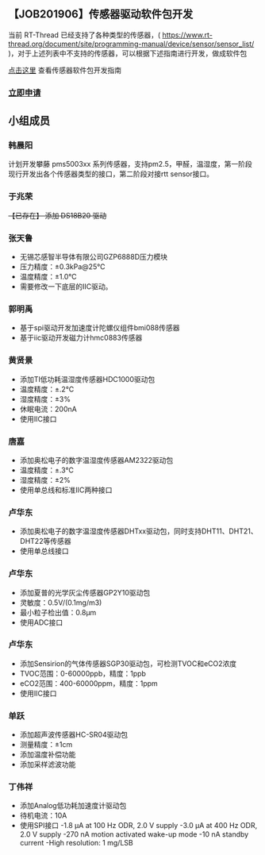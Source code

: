 ## 【JOB201906】传感器驱动软件包开发

当前 RT-Thread 已经支持了各种类型的传感器，( https://www.rt-thread.org/document/site/programming-manual/device/sensor/sensor_list/ )，对于上述列表中不支持的传感器，可以根据下述指南进行开发，做成软件包

[点击这里](https://www.rt-thread.org/document/site/development-guide/sensor/sensor_driver_development/) 查看传感器软件包开发指南

### [立即申请]( https://github.com/RT-Thread/community-activities/edit/master/2019/JOB201906.md )

## 小组成员

### 韩晨阳

计划开发攀藤 pms5003xx 系列传感器，支持pm2.5，甲醛，温湿度，第一阶段现行开发出各个传感器类型的接口，第二阶段对接rtt sensor接口。

### 于兆荣

~~【已存在】 添加 DS18B20 驱动~~

### 张天鲁

- 无锡芯感智半导体有限公司GZP6888D压力模块
- 压力精度：±0.3kPa@25℃
- 温度精度：±1.0℃
- 需要修改一下底层的IIC驱动。

### 郭明禹

- 基于spi驱动开发加速度计陀螺仪组件bmi088传感器
- 基于iic驱动开发磁力计hmc0883传感器

### 黄贤景

- 添加TI低功耗温湿度传感器HDC1000驱动包
- 温度精度：±.2℃
- 湿度精度：±3%
- 休眠电流：200nA
- 使用IIC接口

### 唐嘉

- 添加奥松电子的数字温湿度传感器AM2322驱动包
- 温度精度：±.3℃
- 湿度精度：±2%
- 使用单总线和标准IIC两种接口

### 卢华东

- 添加奥松电子的数字温湿度传感器DHTxx驱动包，同时支持DHT11、DHT21、DHT22等传感器
- 使用单总线接口

### 卢华东

- 添加夏普的光学灰尘传感器GP2Y10驱动包
- 灵敏度：0.5V/(0.1mg/m3)
- 最小粒子检出值：0.8μm
- 使用ADC接口

### 卢华东

- 添加Sensirion的气体传感器SGP30驱动包，可检测TVOC和eCO2浓度
- TVOC范围：0-60000ppb，精度：1ppb
- eCO2范围：400-60000ppm，精度：1ppm
- 使用IIC接口

### 单跃

- 添加超声波传感器HC-SR04驱动包
- 测量精度：±1cm
- 添加温度补偿功能
- 添加采样滤波功能

### 丁伟祥

- 添加Analog低功耗加速度计驱动包
- 待机电流：10A
- 使用SPI接口
-1.8 µA at 100 Hz ODR, 2.0 V supply
-3.0 µA at 400 Hz ODR, 2.0 V supply
-270 nA motion activated wake-up mode
-10 nA standby current
-High resolution: 1 mg/LSB

